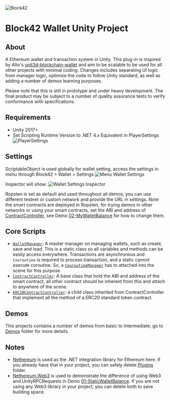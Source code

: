 ![Block42](http://assets.block42.world/images/icons/block42_logo_200.png)

# Block42 Wallet Unity Project

## About
A Ethereum wallet and transaction system in Unity. This plug-in is inspired by Alto's [unit3d-blockchain-wallet](https://github.com/alto-io/unity3d-blockchain-wallet) and aim to be scalable to be used for all other projects with minimal coding. Changes includes separating UI logic from manager logic, optimize the code to follow Unity standard, as well as adding a number of demos learning purposes.

Please note that this is still in prototype and under heavy development. The final product may be subject to a number of quality assurance tests to verify conformance with specifications.

## Requirements
- Unity 2017+
- Set Scripting Runtime Version to .NET 4.x Equivalent in PlayerSettings
![PlayerSettings](Assets/Block42/Wallet/Documents/00_playersettings.png)

## Settings
ScriptableObject is used globally for wallet setting, access the settings in menu through Block42 > Wallet > Settings
![Menu Wallet Settings](Assets/Block42/Wallet/Documents/01_menu_wallet_settings.png)

Inspector will show:
![Wallet Settings Inspector](Assets/Block42/Wallet/Documents/02_wallet_settings_inspector.png)

Ropsten is set as default and used throughout all demos, you can use different testnet or custom network and provide the URL in settings. Note the smart contracts are deployed in Ropsten, for trying demos in other networks or using your smart contracts, set the ABI and address of [ContractController](Assets/Block42/Wallet/Scripts/Contracts/ContractController.cs), see Demo [02-MyWalletBalance](Assets/Block42/Wallet/Demos/02-MyWalletBalance) for how to change them.

## Core Scripts
- [`WalletManager`](Assets/Block42/Wallet/Scripts/WalletManager.cs): A master manager on managing wallets, such as create, save and load. This is a static class so all variables and methods can be easily access everywhere. Transactions are asynchronous and `Couroutine` is required to process transaction, and a static cannot execute coroutine. So, a [`CouroutineManager`](Assets/Block42/Common/Utils/CoroutineManager.cs) has to attached into the scene for this purpose.
- [`ContractController`](Assets/Block42/Wallet/Scripts/Contracts/ContractController.cs): A base class that hold the ABI and address of the smart contract, all other contract should be inherent from this and attach to anywhere of the scene.
- [`ERC20ContractController`](Assets/Block42/Wallet/Scripts/Contracts/ContractController.cs): a child class inherited from ContractController that implement all the method of a ERC20 standard token contract. 

## Demos
This projects contains a number of demos from basic to intermediate, go to [Demos](Assets/Block42/Wallet/Demos) folder for more details.


## Notes
- [Nethereum](https://github.com/Nethereum/Nethereum) is used as the .NET integration library for Ethereum here. If you already have that in your project, you can safely delete [Plugins](Assets/Block42/Plugins) folder. 
- [Nethereum.Web3](Assets/Block42/Plugins/Nethereum/Nethereum.Web3.dll) is used to demonstrate the difference of using Web3 and UnityRPCRequests in Demo [01-StaticWalletBalance](Assets/Block42/Wallet/Demos/01-StaticWalletBalance). If you are not using any Web3 library in your project, you can delete both to save building space.